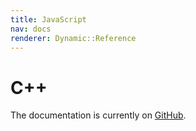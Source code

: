 ```yaml
---
title: JavaScript
nav: docs
renderer: Dynamic::Reference
---
```


# C++

The documentation is currently on [GitHub](https://github.com/cucumber/cucumber-cpp).
